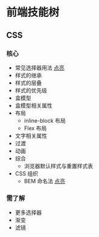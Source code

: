 # 前端技能树
## CSS
### 核心
* 常见选择器用法 [点亮](css/selector.md)
* 样式的继承
* 样式的层叠
* 样式的优先级
* 盒模型
* 盒模型相关属性
* 布局
  * inline-block 布局
  * Flex 布局
* 文字相关属性
* 过渡
* 动画
* 综合
  * 浏览器默认样式与重置样式表
* CSS 组织
  * BEM 命名法 [点亮](css/bem.md)


### 需了解
* 更多选择器
* 渐变
* 滤镜




